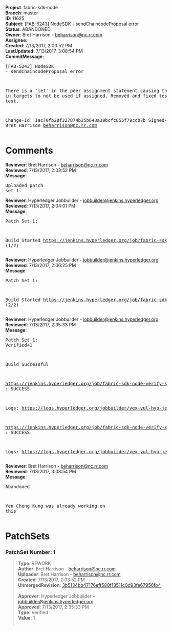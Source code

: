 <strong>Project</strong>: fabric-sdk-node<br><strong>Branch</strong>: master<br><strong>ID</strong>: 11625<br><strong>Subject</strong>: [FAB-5243] NodeSDK - sendChaincodeProposal error<br><strong>Status</strong>: ABANDONED<br><strong>Owner</strong>: Bret Harrison - beharrison@nc.rr.com<br><strong>Assignee</strong>:<br><strong>Created</strong>: 7/13/2017, 2:03:52 PM<br><strong>LastUpdated</strong>: 7/13/2017, 3:08:54 PM<br><strong>CommitMessage</strong>:<br><pre>[FAB-5243] NodeSDK - sendChaincodeProposal error

There is a 'let' in the peer assignment statement causing
the passed in targets to not be used if assigned. Removed
and fixed test case to test.

Change-Id: Iac70fb28f327874b35b643a39bcfc855f79ccb7b
Signed-off-by: Bret Harrison <beharrison@nc.rr.com>
</pre><h1>Comments</h1><strong>Reviewer</strong>: Bret Harrison - beharrison@nc.rr.com<br><strong>Reviewed</strong>: 7/13/2017, 2:03:52 PM<br><strong>Message</strong>: <pre>Uploaded patch set 1.</pre><strong>Reviewer</strong>: Hyperledger Jobbuilder - jobbuilder@jenkins.hyperledger.org<br><strong>Reviewed</strong>: 7/13/2017, 2:04:01 PM<br><strong>Message</strong>: <pre>Patch Set 1:

Build Started https://jenkins.hyperledger.org/job/fabric-sdk-node-verify-s390x/717/ (1/2)</pre><strong>Reviewer</strong>: Hyperledger Jobbuilder - jobbuilder@jenkins.hyperledger.org<br><strong>Reviewed</strong>: 7/13/2017, 2:06:25 PM<br><strong>Message</strong>: <pre>Patch Set 1:

Build Started https://jenkins.hyperledger.org/job/fabric-sdk-node-verify-x86_64/1249/ (2/2)</pre><strong>Reviewer</strong>: Hyperledger Jobbuilder - jobbuilder@jenkins.hyperledger.org<br><strong>Reviewed</strong>: 7/13/2017, 2:35:33 PM<br><strong>Message</strong>: <pre>Patch Set 1: Verified+1

Build Successful 

https://jenkins.hyperledger.org/job/fabric-sdk-node-verify-s390x/717/ : SUCCESS

Logs: https://logs.hyperledger.org/jobbuilder/vex-yul-hyp-jenkins-1/fabric-sdk-node-verify-s390x/717

https://jenkins.hyperledger.org/job/fabric-sdk-node-verify-x86_64/1249/ : SUCCESS

Logs: https://logs.hyperledger.org/jobbuilder/vex-yul-hyp-jenkins-1/fabric-sdk-node-verify-x86_64/1249</pre><strong>Reviewer</strong>: Bret Harrison - beharrison@nc.rr.com<br><strong>Reviewed</strong>: 7/13/2017, 3:08:54 PM<br><strong>Message</strong>: <pre>Abandoned

Yen Cheng Kung was already working on this</pre><h1>PatchSets</h1><h3>PatchSet Number: 1</h3><blockquote><strong>Type</strong>: REWORK<br><strong>Author</strong>: Bret Harrison - beharrison@nc.rr.com<br><strong>Uploader</strong>: Bret Harrison - beharrison@nc.rr.com<br><strong>Created</strong>: 7/13/2017, 2:03:52 PM<br><strong>UnmergedRevision</strong>: [3b5134bb47176eff580f13511c0d93fe67956fb4](https://github.com/hyperledger-gerrit-archive/fabric-sdk-node/commit/3b5134bb47176eff580f13511c0d93fe67956fb4)<br><br><strong>Approver</strong>: Hyperledger Jobbuilder - jobbuilder@jenkins.hyperledger.org<br><strong>Approved</strong>: 7/13/2017, 2:35:33 PM<br><strong>Type</strong>: Verified<br><strong>Value</strong>: 1<br><br></blockquote>